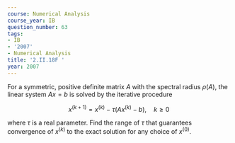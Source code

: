 ```yaml
---
course: Numerical Analysis
course_year: IB
question_number: 63
tags:
- IB
- '2007'
- Numerical Analysis
title: '2.II.18F '
year: 2007
---
```



For a symmetric, positive definite matrix $A$ with the spectral radius $\rho(A)$, the linear system $A x=b$ is solved by the iterative procedure

$$x^{(k+1)}=x^{(k)}-\tau\left(A x^{(k)}-b\right), \quad k \geq 0$$

where $\tau$ is a real parameter. Find the range of $\tau$ that guarantees convergence of $x^{(k)}$ to the exact solution for any choice of $x^{(0)}$.